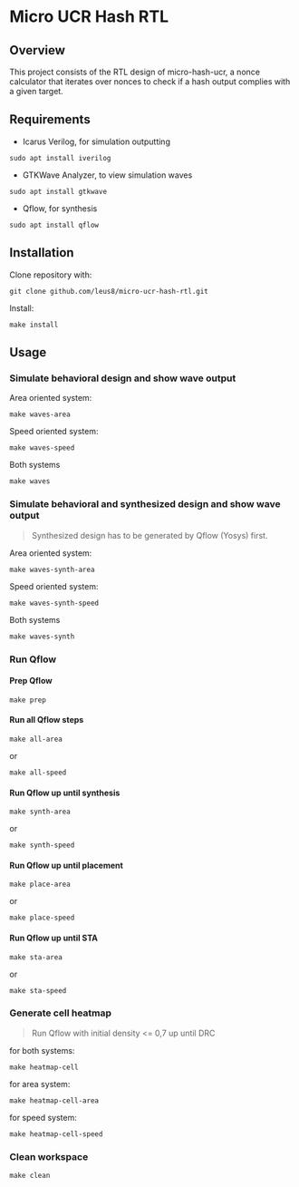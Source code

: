 # Micro UCR Hash RTL

## Overview
This project consists of the RTL design of micro-hash-ucr, a nonce calculator that iterates over nonces to check if a hash output complies with a given target.

## Requirements
* Icarus Verilog, for simulation outputting
```
sudo apt install iverilog
```
* GTKWave Analyzer, to view simulation waves
```
sudo apt install gtkwave
```
* Qflow, for synthesis
```
sudo apt install qflow
```

## Installation
Clone repository with:
```
git clone github.com/leus8/micro-ucr-hash-rtl.git
```
Install:
```
make install
```
## Usage
### Simulate behavioral design and show wave output
Area oriented system:
```
make waves-area
```
Speed oriented system:
```
make waves-speed
```
Both systems
```
make waves
```
### Simulate behavioral and synthesized design and show wave output

> Synthesized design has to be generated by Qflow (Yosys) first.

Area oriented system:
```
make waves-synth-area
```
Speed oriented system:
```
make waves-synth-speed
```
Both systems
```
make waves-synth
```
### Run Qflow
#### Prep Qflow
```
make prep
```
#### Run all Qflow steps
```
make all-area
```
or
```
make all-speed
```
#### Run Qflow up until synthesis
```
make synth-area
```
or
```
make synth-speed
```
#### Run Qflow up until placement
```
make place-area
```
or
```
make place-speed
```
#### Run Qflow up until STA
```
make sta-area
```
or
```
make sta-speed
```
### Generate cell heatmap

> Run Qflow with initial density <= 0,7 up until DRC

for both systems:
```
make heatmap-cell
```
for area system:
```
make heatmap-cell-area
```
for speed system:
```
make heatmap-cell-speed
```
### Clean workspace
```
make clean
```
